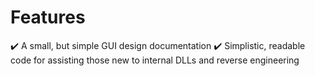 # Features
✔️ A small, but simple GUI design documentation 
✔️ Simplistic, readable code for assisting those new to internal DLLs and reverse engineering 
